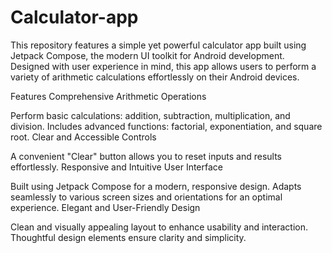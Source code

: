 # Calculator-app
This repository features a simple yet powerful calculator app built using Jetpack Compose, the modern UI toolkit for Android development. Designed with user experience in mind, this app allows users to perform a variety of arithmetic calculations effortlessly on their Android devices.

Features
Comprehensive Arithmetic Operations

Perform basic calculations: addition, subtraction, multiplication, and division.
Includes advanced functions: factorial, exponentiation, and square root.
Clear and Accessible Controls

A convenient "Clear" button allows you to reset inputs and results effortlessly.
Responsive and Intuitive User Interface

Built using Jetpack Compose for a modern, responsive design.
Adapts seamlessly to various screen sizes and orientations for an optimal experience.
Elegant and User-Friendly Design

Clean and visually appealing layout to enhance usability and interaction.
Thoughtful design elements ensure clarity and simplicity.
